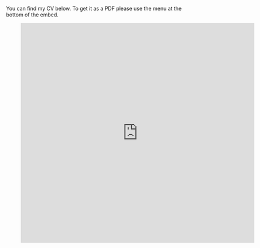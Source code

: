 You can find my CV below. To get it as a PDF please use the menu at the bottom of the embed.

<figure><iframe src='https://onedrive.live.com/embed?resid=2200492C755BF71B%21191307&authkey=%21AO9XYa55Ey9iYsY&em=2&wdStartOn=1&wdEmbedCode=1' width='638px' height='600px' frameborder='0'>This is an embedded <a target='_blank' href='https://office.com/webapps'>Microsoft Office Online</a> document.</iframe></figure>
